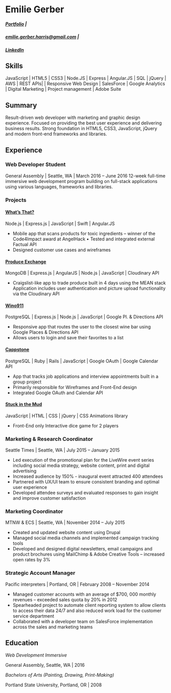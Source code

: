 # Emilie Gerber


 ##### [Portfolio](http://emiliegerber.com) |
 ##### <emilie.gerber.harris@gmail.com> |
 ##### [LinkedIn](https://www.linkedin.com/in/emiliegerber)

## Skills

JavaScript | HTML5 | CSS3 | Node.JS | Express | Angular.JS | SQL | jQuery | AWS | REST APIs| | Responsive Web Design | SalesForce | Google Analytics | Digital Marketing | Project management | Adobe Suite


## Summary 

Result-driven web developer with marketing and graphic design experience. Focused on providing the best user experience and delivering business results.  Strong foundation in HTML5, CSS3, JavaScript, jQuery and modern front-end frameworks and libraries. 


## Experience

### Web Developer Student
General Assembly | Seattle, WA | March 2016 – June 2016
12-week full-time immersive web development program building on full-stack applications using various languages, frameworks and libraries. 
  

### Projects
                                                                    
#### [What’s That?](https://github.com/emilieg/whatsinthis)
Node.js | Express.js | JavaScript | Swift | Angular.JS
* Mobile app that scans products for toxic ingredients – winner of the Code4Impact award at AngelHack • Tested and integrated external Factual API
* Designed customer use cases and wireframes


#### [Produce Exchange](https://github.com/emilieg/produceexchange)
MongoDB | Express.js | AngularJS | Node.js | JavaScript | Cloudinary API
* Craigslist-like app to trade produce built in 4 days using the MEAN stack 
Application includes user authentication and picture upload functionality via the Cloudinary API


#### [Wino911](https://github.com/emilieg/Wino911)
PostgreSQL | Express.js | Node.js | JavaScript | Google Pl. & Directions API
* Responsive app that routes the user to the closest wine bar using Google Places & Directions API
* Allows users to login and save their favorites to a list

#### [Cappstone](https://github.com/emilieg/cappstone)
PostgreSQL | Ruby | Rails | JavaScript | Google OAuth | Google Calendar API
* App that tracks job applications and interview appointments built in a group project
* Primarily responsible for Wireframes and Front-End design
* Integrated Google OAuth and Calendar API

#### [Stuck in the Mud](https://github.com/emilieg/stuck-in-the-mud)
JavaScript | HTML | CSS | jQuery | CSS Animations library
* Front-End only Interactive dice game for 2 players  

### Marketing & Research Coordinator
Seattle Times | Seattle, WA | July 2015 – January 2015
* Led execution of the promotional plan for the LiveWire event series including social media strategy, website content, print and digital advertising
* Increased audience by 150% -  inaugural event attracted 400 attendees
* Partnered with UX/UI team to ensure consistent branding and optimal user experience
* Developed attendee surveys and evaluated responses to gain insight and improve customer satisfaction

### Marketing Coordinator
MTNW & ECS | Seattle, WA | November 2014 – July 2015
* Created and updated website content using Drupal
* Managed social media channels and implemented campaign tracking tools 
* Developed and designed digital newsletters, email campaigns and product brochures using MailChimp & Adobe Creative Tools – increased open rates by 3%

### Strategic Account Manager
Pacific interpreters | Portland, OR | February 2008 – November 2014
* Managed customer accounts with an average of $700, 000 monthly revenues – exceeded sales quota by 20% in 2012
* Spearheaded project to automate client reporting system to allow clients to access their data 24/7 and also reduced work load for the customer service department
* Collaborated with a developer team on SalesForce implementation across the sales and marketing teams 

## Education
*Web Development Immersive*

General Assembly, Seattle, WA | 2016

*Bachelors of Arts (Painting, Drawing, Print-Making)*

Portland State University, Portland, OR | 2008

